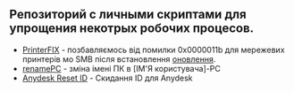 ## Репозиторий с личными скриптами для упрощения некотрых робочих процесов.  

- [PrinterFIX](https://github.com/dima101097/Windows-cmd-bat/blob/main/PrinterFIX.cmd) - позбавляємось від помилки 0x0000011b для мережевих принтерів мо SMB після встановлення [оновлення](https://support.microsoft.com/en-us/topic/kb5005010-restricting-installation-of-new-printer-drivers-after-applying-the-july-6-2021-updates-31b91c02-05bc-4ada-a7ea-183b129578a7).  
- [renamePC](https://github.com/dima101097/Windows-cmd-bat/blob/main/renamePC.bat) - зміна імені ПК в [ІМ'Я користувача]-PC
- [Anydesk Reset ID](https://github.com/dima101097/Windows-cmd-bat/blob/main/Anydesk_Reset.bat) - Скидання ID для Anydesk
